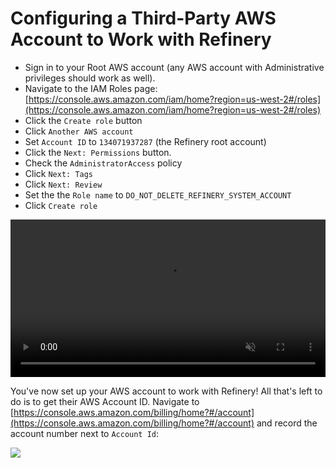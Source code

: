 # Configuring a Third-Party AWS Account to Work with Refinery

* Sign in to your Root AWS account (any AWS account with Administrative privileges should work as well).
* Navigate to the IAM Roles page: [https://console.aws.amazon.com/iam/home?region=us-west-2#/roles](https://console.aws.amazon.com/iam/home?region=us-west-2#/roles)
* Click the `Create role` button
* Click `Another AWS account`
* Set `Account ID` to `134071937287` (the Refinery root account)
* Click the `Next: Permissions` button.
* Check the `AdministratorAccess` policy
* Click `Next: Tags`
* Click `Next: Review`
* Set the the `Role name` to `DO_NOT_DELETE_REFINERY_SYSTEM_ACCOUNT`
* Click `Create role`

<video style="width: 100%" controls autoplay muted loop>
	<source src="/setup-third-party-aws-account/media/set-up-aws-account-video.webm" type="video/webm" />
	<source src="/setup-third-party-aws-account/media/set-up-aws-account-video.mp4" type="video/mp4" />
</video>

You've now set up your AWS account to work with Refinery! All that's left to do is to get their AWS Account ID. Navigate to [https://console.aws.amazon.com/billing/home?#/account](https://console.aws.amazon.com/billing/home?#/account) and record the account number next to `Account Id`:

<img src="/setup-third-party-aws-account/media/aws-account-id.png" />
